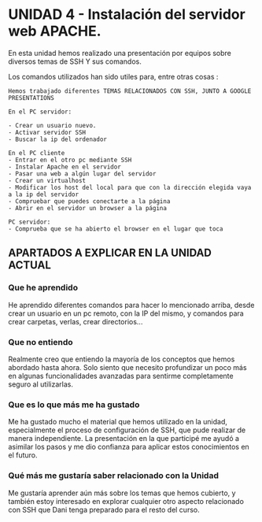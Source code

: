# UNIDAD 4 - Instalación del servidor web APACHE.

En esta unidad hemos realizado una presentación por equipos sobre diversos temas de SSH Y sus comandos.

Los comandos utilizados han sido utiles para, entre otras cosas : 
    
    Hemos trabajado diferentes TEMAS RELACIONADOS CON SSH, JUNTO A GOOGLE PRESENTATIONS

    En el PC servidor:

    - Crear un usuario nuevo.
    - Activar servidor SSH
    - Buscar la ip del ordenador

    En el PC cliente
    - Entrar en el otro pc mediante SSH
    - Instalar Apache en el servidor
    - Pasar una web a algún lugar del servidor
    - Crear un virtualhost
    - Modificar los host del local para que con la dirección elegida vaya a la ip del servidor
    - Compruebar que puedes conectarte a la página
    - Abrir en el servidor un browser a la página

    PC servidor:
    - Comprueba que se ha abierto el browser en el lugar que toca


## APARTADOS A EXPLICAR EN LA UNIDAD ACTUAL

### Que he aprendido 

He aprendido diferentes comandos para hacer lo mencionado arriba, desde crear un usuario en un pc remoto, con la IP del mismo, y comandos para crear carpetas, verlas, crear directorios...

### Que no entiendo

Realmente creo que entiendo la mayoría de los conceptos que hemos abordado hasta ahora. Solo siento que necesito profundizar un poco más en algunas funcionalidades avanzadas para sentirme completamente seguro al utilizarlas.

### Que es lo que más me ha gustado

Me ha gustado mucho el material que hemos utilizado en la unidad, especialmente el proceso de configuración de SSH, que pude realizar de manera independiente. La presentación en la que participé me ayudó a asimilar los pasos y me dio confianza para aplicar estos conocimientos en el futuro.

### Qué más me gustaría saber relacionado con la Unidad

Me gustaría aprender aún más sobre los temas que hemos cubierto, y también estoy interesado en explorar cualquier otro aspecto relacionado con SSH que Dani tenga preparado para el resto del curso.